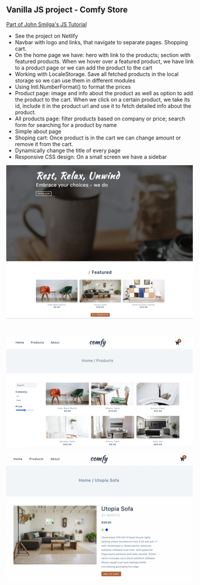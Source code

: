 ## Vanilla JS project - Comfy Store

[Part of John Smilga's JS Tutorial](https://www.udemy.com/course/javascript-tutorial-for-beginners-w/learn/lecture/21671372?start=1#overview)

- See the project on Netlify
- Navbar with logo and links, that navigate to separate pages. Shopping cart.
- On the home page we have:
  hero with link to the products;
  section with featured products. When we hover over a featured product, we have link to a product page or we can add the product to the cart
- Working with LocaleStorage. Save all fetched products in the local storage so we can use them in different modules
- Using Intl.NumberFormat() to format the prices
- Product page: image and info about the product as well as option to add the product to the cart. When we click on a certain product, we take its id, include it in the product url and use it to fetch detailed info about the product.
- All products page: filter products based on company or price; search form for searching for a product by name
- Simple about page
- Shoping cart: Once product is in the cart we can change amount or remove it from the cart.
- Dynamically change the title of every page
- Responsive CSS design: On a small screen we have a sidebar

<p align-items: center>
    <img src='./images/Screenshot-project-01.png' width='500'>
</p>
</br>
<p align-items: center>
    <img src='./images/Screenshot-project-02.png' width='500'>
</p>
<p align-items: center>
    <img src='./images/Screenshot-project-03.png' width='500'>
</p>
